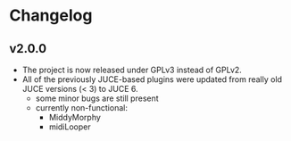 # Changelog

## v2.0.0

-   The project is now released under GPLv3 instead of GPLv2.
-   All of the previously JUCE-based plugins were updated from really old JUCE versions (< 3) to JUCE 6.
    -   some minor bugs are still present
    -   currently non-functional:
        -   MiddyMorphy
        -   midiLooper
